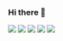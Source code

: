 ### Hi there 👋

<!--
**rioil/rioil** is a ✨ _special_ ✨ repository because its `README.md` (this file) appears on your GitHub profile.

Here are some ideas to get you started:

- 🔭 I’m currently working on ...
- 🌱 I’m currently learning ...
- 👯 I’m looking to collaborate on ...
- 🤔 I’m looking for help with ...
- 💬 Ask me about ...
- 📫 How to reach me: ...
- 😄 Pronouns: ...
- ⚡ Fun fact: ...
-->

 ![](http://github-profile-summary-cards.vercel.app/api/cards/profile-details?username=rioil&theme=github_dark) 
 ![](http://github-profile-summary-cards.vercel.app/api/cards/repos-per-language?username=rioil&theme=github_dark) 
 ![](http://github-profile-summary-cards.vercel.app/api/cards/most-commit-language?username=rioil&theme=github_dark) 
 ![](http://github-profile-summary-cards.vercel.app/api/cards/stats?username=rioil&theme=github_dark) 
 ![](http://github-profile-summary-cards.vercel.app/api/cards/productive-time?username=rioil&theme=github_dark&utcOffset=9) 
 
